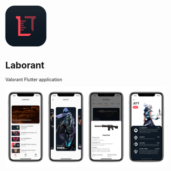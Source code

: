![img](img/Laborant_App_Icon(Crop).png)

# Laborant

Valorant Flutter application

![](img/ios_mockups.png)

